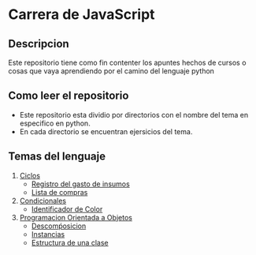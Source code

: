 # Carrera de JavaScript

## Descripcion

Este repositorio tiene como fin contenter los apuntes hechos de cursos o cosas que vaya aprendiendo por el camino del lenguaje python

## Como leer el repositorio

- Este repositorio esta dividio por directorios con el nombre del tema en especifico en python.
- En cada directorio se encuentran ejersicios del tema.

## Temas del lenguaje

1.  [Ciclos](https://github.com/droxander/carrera_de_python/tree/main/ciclos)
    - [Registro del gasto de insumos](https://github.com/droxander/carrera_de_python/tree/main/ciclos/gasto_de_insumos 'Registro del gasto de insumos')
    - [Lista de compras](https://github.com/droxander/carrera_de_python/blob/main/ciclos/compras.py 'Lista de compras')
2.  [Condicionales](https://github.com/droxander/carrera_de_python/tree/main/condicionales)
    - [Identificador de Color](https://github.com/droxander/carrera_de_python/blob/main/condicionales/color.py 'Identificador de Color')
3.  [Programacion Orientada a Objetos](https://github.com/droxander/carrera_de_python/tree/main/poo)
    - [Descomṕosicion](https://github.com/droxander/carrera_de_python/blob/main/poo/decomposicion.py 'Descomṕosicion')
    - [Instancias](https://github.com/droxander/carrera_de_python/blob/main/poo/instancias.py 'Instancias')
    - [Estructura de una clase](https://github.com/droxander/carrera_de_python/blob/main/poo/opp.py 'Estructura de una clase')
